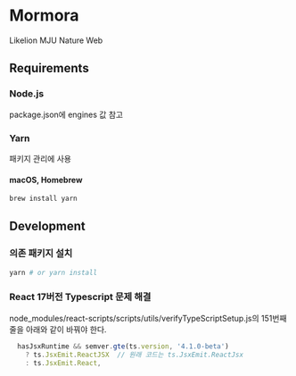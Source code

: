 # Mormora

Likelion MJU Nature Web

## Requirements

### Node.js

package.json에 engines 값 참고

### Yarn

패키지 관리에 사용

#### macOS, Homebrew

```bash
brew install yarn
```

## Development

### 의존 패키지 설치

```bash
yarn # or yarn install
```

### React 17버전 Typescript 문제 해결

node_modules/react-scripts/scripts/utils/verifyTypeScriptSetup.js의 151번째줄을 아래와 같이 바꿔야 한다.

```javascript
  hasJsxRuntime && semver.gte(ts.version, '4.1.0-beta')
    ? ts.JsxEmit.ReactJSX  // 원래 코드는 ts.JsxEmit.ReactJsx
    : ts.JsxEmit.React,
```
